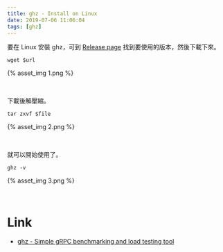 ```yaml
---
title: ghz - Install on Linux
date: 2019-07-06 11:06:04
tags: [ghz]
---
```


要在 Linux 安裝 ghz，可到 [Release page](https://github.com/bojand/ghz/releases) 找到要使用的版本，然後下載下來。  

    wget $url

{% asset_img 1.png %}

</br>


下載後解壓縮。  

    tar zxvf $file

{% asset_img 2.png %}

</br>


就可以開始使用了。  

    ghz -v

{% asset_img 3.png %}

</br>


Link 
====
* [ghz - Simple gRPC benchmarking and load testing tool](https://ghz.sh/)
